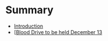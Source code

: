 # Summary

* [Introduction](README.md)
* [[Blood Drive to be held December 13](_chapters/blood-drive-to-be-held-december-13-inside-the-shepherd-high-school.md)

